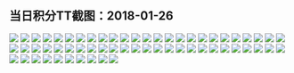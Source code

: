 ## 当日积分TT截图：2018-01-26
![](../../data/2018-01/2018-01-26/003_3.7/523005463638710172.jpg)
![](../../data/2018-01/2018-01-26/003_3.7/274595228926484501.jpg)
![](../../data/2018-01/2018-01-26/003_3.7/399897953233475390.jpg)
![](../../data/2018-01/2018-01-26/003_3.7/691501167518299990.jpg)
![](../../data/2018-01/2018-01-26/003_3.7/45951239988856408.jpg)
![](../../data/2018-01/2018-01-26/003_3.7/423440713101285008.jpg)
![](../../data/2018-01/2018-01-26/004_2.5/469933399593708945.jpg)
![](../../data/2018-01/2018-01-26/004_2.5/915562020175507903.jpg)
![](../../data/2018-01/2018-01-26/004_2.5/560210041511593773.jpg)
![](../../data/2018-01/2018-01-26/004_2.5/773708805958792359.jpg)
![](../../data/2018-01/2018-01-26/004_2.5/342775448488341356.jpg)
![](../../data/2018-01/2018-01-26/004_2.5/574952989630461528.jpg)
![](../../data/2018-01/2018-01-26/004_2.5/453731217272811950.jpg)
![](../../data/2018-01/2018-01-26/004_2.5/594057147254146504.jpg)
![](../../data/2018-01/2018-01-26/004_2.5/795908183974937037.jpg)
![](../../data/2018-01/2018-01-26/004_2.5/527784559150840317.jpg)
![](../../data/2018-01/2018-01-26/004_2.5/631351746282265872.jpg)
![](../../data/2018-01/2018-01-26/004_2.5/476589473208575221.jpg)
![](../../data/2018-01/2018-01-26/004_2.5/622904657981913042.jpg)
![](../../data/2018-01/2018-01-26/004_2.5/893265506299920967.jpg)
![](../../data/2018-01/2018-01-26/004_2.5/717257593402846330.jpg)
![](../../data/2018-01/2018-01-26/004_2.5/685874176837198851.jpg)
![](../../data/2018-01/2018-01-26/004_2.5/194857276972753418.jpg)
![](../../data/2018-01/2018-01-26/004_2.5/867439334031676261.jpg)
![](../../data/2018-01/2018-01-26/004_2.5/667958518815406342.jpg)
![](../../data/2018-01/2018-01-26/005_1.0/728781295347450546.jpg)
![](../../data/2018-01/2018-01-26/005_1.0/548836288483074467.jpg)
![](../../data/2018-01/2018-01-26/005_1.0/133557908170242109.jpg)
![](../../data/2018-01/2018-01-26/005_1.0/271051995983667653.jpg)
![](../../data/2018-01/2018-01-26/005_1.0/562652269521950326.jpg)
![](../../data/2018-01/2018-01-26/005_1.0/377226649462304280.jpg)
![](../../data/2018-01/2018-01-26/005_1.0/735207719579296375.jpg)
![](../../data/2018-01/2018-01-26/005_1.0/730149881895824828.jpg)
![](../../data/2018-01/2018-01-26/005_1.0/539170288124486233.jpg)
![](../../data/2018-01/2018-01-26/005_1.0/221511932729661345.jpg)
![](../../data/2018-01/2018-01-26/005_1.0/393713776222457967.jpg)
![](../../data/2018-01/2018-01-26/005_1.0/756697986779710971.jpg)
![](../../data/2018-01/2018-01-26/005_1.0/183389153876016.jpg)
![](../../data/2018-01/2018-01-26/005_1.0/657114398080122987.jpg)
![](../../data/2018-01/2018-01-26/005_1.0/161988656550384425.jpg)
![](../../data/2018-01/2018-01-26/005_1.0/643442513911315284.jpg)
![](../../data/2018-01/2018-01-26/001_2.0/578465701665451049.jpg)
![](../../data/2018-01/2018-01-26/001_2.0/867719602226089328.jpg)
![](../../data/2018-01/2018-01-26/001_2.0/151602417480121919.jpg)
![](../../data/2018-01/2018-01-26/001_2.0/50052544257973080.jpg)
![](../../data/2018-01/2018-01-26/001_2.0/230023110935703472.jpg)
![](../../data/2018-01/2018-01-26/001_2.0/618036167422763824.jpg)
![](../../data/2018-01/2018-01-26/001_2.0/353934044628470349.jpg)
![](../../data/2018-01/2018-01-26/001_2.0/107528523284084984.jpg)
![](../../data/2018-01/2018-01-26/001_2.0/82599946565964273.jpg)
![](../../data/2018-01/2018-01-26/001_2.0/42770113862646660.jpg)
![](../../data/2018-01/2018-01-26/002_2.8/260229977805297097.jpg)
![](../../data/2018-01/2018-01-26/002_2.8/802270055786688268.jpg)
![](../../data/2018-01/2018-01-26/002_2.8/871811846286419724.jpg)
![](../../data/2018-01/2018-01-26/002_2.8/606433260035752748.jpg)
![](../../data/2018-01/2018-01-26/002_2.8/716133511758514897.jpg)
![](../../data/2018-01/2018-01-26/002_2.8/183055212403409683.jpg)
![](../../data/2018-01/2018-01-26/002_2.8/432522254099399877.jpg)
![](../../data/2018-01/2018-01-26/002_2.8/380274565046206544.jpg)
![](../../data/2018-01/2018-01-26/002_2.8/4152556537938318.jpg)
